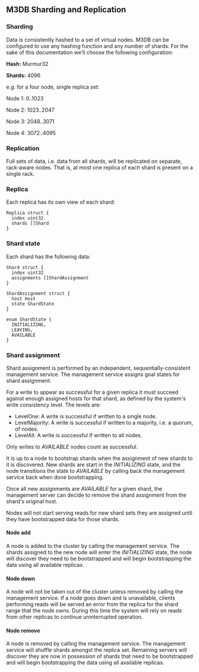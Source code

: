 ## M3DB Sharding and Replication

### Sharding

Data is consistently hashed to a set of virtual nodes.  M3DB can be configured to use any hashing function and any number of shards.  For the sake of this documentation we’ll choose the following configuration:

**Hash:** Murmur32

**Shards:** 4096

e.g. for a four node, single replica set:

Node 1: 0..1023

Node 2: 1023..2047

Node 3: 2048..3071

Node 4: 3072..4095

### Replication

Full sets of data, i.e. data from all shards, will be replicated on separate, rack-aware nodes. That is, at most one replica of each shard is present on a single rack.

### Replica

Each replica has its own view of each shard:

```
Replica struct {
  index uint32
  shards []Shard
}
```

### Shard state

Each shard has the following data:

```
Shard struct {
  index uint32
  assignments []ShardAssignment
}

ShardAssignment struct {
  host Host
  state ShardState 
}

enum ShardState {
  INITIALIZING,
  LEAVING,
  AVAILABLE
}
```

### Shard assignment

Shard assignment is performed by an independent, sequentially-consistent management service.  The management service assigns goal states for shard assignment. 

For a write to appear as successful for a given replica it must succeed against enough assigned hosts for that shard, as defined by the system's write consistency level. The levels are:

* LevelOne: A write is successful if written to a single node.
* LevelMajority: A write is successful if written to a majority, i.e. a quorum, of nodes.
* LevelAll: A write is successful if written to all nodes.

Only writes to *AVAILABLE* nodes count as successful.

It is up to a node to bootstrap shards when the assignment of new shards to it is discovered. New shards are start in the *INITIALIZING* state, and the node transitions the state to *AVAILABLE* by calling back the management service back when done bootstrapping. 

Once all new assignments are *AVAILABLE* for a given shard, the management server can decide to remove the shard assignment from the shard's original host.

Nodes will not start serving reads for new shard sets they are assigned until they have bootstrapped data for those shards.

#### Node add

A node is added to the cluster by calling the management service.  The shards assigned to the new node will enter the *INITIALIZING* state, the node will discover they need to be bootstrapped and will begin bootstrapping the data using all available replicas.

#### Node down

A node will not be taken out of the cluster unless removed by calling the management service.  If a node goes down and is unavailable, clients performing reads will be served an error from the replica for the shard range that the node owns.  During this time the system will rely on reads from other replicas to continue uninterrupted operation.

#### Node remove

A node is removed by calling the management service.  The management service will shuffle shards amongst the replica set.  Remaining servers will discover they are now in possession of shards that need to be bootstrapped and will begin bootstrapping the data using all available replicas.

